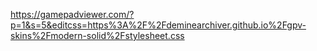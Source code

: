 https://gamepadviewer.com/?p=1&s=5&editcss=https%3A%2F%2Fdeminearchiver.github.io%2Fgpv-skins%2Fmodern-solid%2Fstylesheet.css
